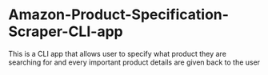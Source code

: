 # Amazon-Product-Specification-Scraper-CLI-app
This is a CLI app that allows user to specify what product they are searching for and every important product details are given back to the user
